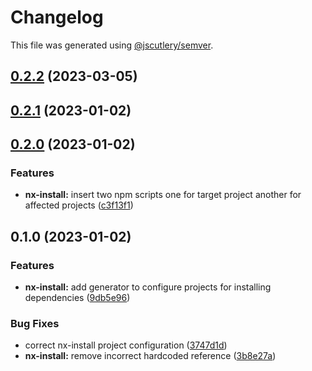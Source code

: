 # Changelog

This file was generated using [@jscutlery/semver](https://github.com/jscutlery/semver).

## [0.2.2](https://github.com/enio-ireland/enio/compare/nx-install-0.2.1...nx-install-0.2.2) (2023-03-05)

## [0.2.1](https://github.com/enio-ireland/enio/compare/nx-install-0.2.0...nx-install-0.2.1) (2023-01-02)

## [0.2.0](https://github.com/enio-ireland/enio/compare/nx-install-0.1.0...nx-install-0.2.0) (2023-01-02)


### Features

* **nx-install:** insert two npm scripts one for target project another for affected projects ([c3f13f1](https://github.com/enio-ireland/enio/commit/c3f13f1f57e1bc288ba735ee4f6beaf1a0061046))

## 0.1.0 (2023-01-02)


### Features

* **nx-install:** add generator to configure projects for installing dependencies ([9db5e96](https://github.com/enio-ireland/enio/commit/9db5e9638c7c83dab8378b5ada8804ac7a384928))


### Bug Fixes

* correct nx-install project configuration ([3747d1d](https://github.com/enio-ireland/enio/commit/3747d1d1ee278b33afa964b17361e46be332bbc8))
* **nx-install:** remove incorrect hardcoded reference ([3b8e27a](https://github.com/enio-ireland/enio/commit/3b8e27a5511aa1a64e65a35b9769295d1ae4a293))
